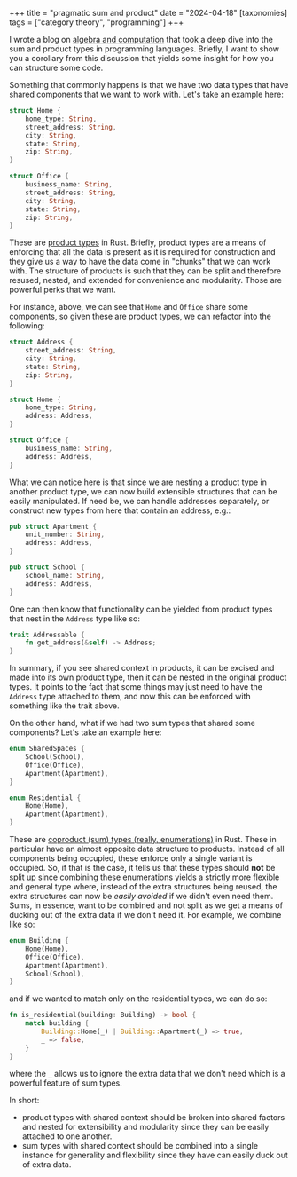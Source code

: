 +++
title = "pragmatic sum and product"
date = "2024-04-18"
[taxonomies]
tags = ["category theory", "programming"]
+++

I wrote a blog on [algebra and computation](../../longform/holy_trinity/algebra-as-computation/) that took a deep dive into the sum and product types in programming languages. 
Briefly, I want to show you a corollary from this discussion that yields some insight for how you can structure some code.

Something that commonly happens is that we have two data types that have shared components that we want to work with. 
Let's take an example here:
```rust
struct Home {
    home_type: String,
    street_address: String,
    city: String,
    state: String,
    zip: String,
}

struct Office {
    business_name: String,
    street_address: String,
    city: String,
    state: String,
    zip: String,
}
```
These are [product types](../../longform/holy_trinity/algebra-as-computation/#product) in Rust.
Briefly, product types are a means of enforcing that all the data is present as it is required for construction and they give us a way to have the data come in "chunks" that we can work with.
The structure of products is such that they can be split and therefore resused, nested, and extended for convenience and modularity.
Those are powerful perks that we want.

For instance, above, we can see that `Home` and `Office` share some components, so given these are product types, we can refactor into the following:
```rust
struct Address {
    street_address: String,
    city: String,
    state: String,
    zip: String,
}

struct Home {
    home_type: String,
    address: Address,
}

struct Office {
    business_name: String,
    address: Address,
}
```
What we can notice here is that since we are nesting a product type in another product type, we can now build extensible structures that can be easily manipulated. 
If need be, we can handle addresses separately, or construct new types from here that contain an address, e.g.:
```rust
pub struct Apartment {
    unit_number: String,
    address: Address,
}

pub struct School {
    school_name: String,
    address: Address,
}
```
One can then know that functionality can be yielded from product types that nest in the `Address` type like so:
```rust
trait Addressable {
    fn get_address(&self) -> Address;
}
```

In summary, if you see shared context in products, it can be excised and made into its own product type, then it can be nested in the original product types.
It points to the fact that some things may just need to have the `Address` type attached to them, and now this can be enforced with something like the trait above.

On the other hand, what if we had two sum types that shared some components?
Let's take an example here:
```rust
enum SharedSpaces {
    School(School),
    Office(Office),
    Apartment(Apartment),
}

enum Residential {
    Home(Home),
    Apartment(Apartment),
}
```
These are [coproduct (sum) types (really, enumerations)](../../longform/holy_trinity/algebra-as-computation/#enumerations-tagged-unions) in Rust.
These in particular have an almost opposite data structure to products.
Instead of all components being occupied, these enforce only a single variant is occupied.
So, if that is the case, it tells us that these types should **not** be split up since combining these enumerations yields a strictly more flexible and general type where, instead of the extra structures being reused, the extra structures can now be *easily avoided* if we didn't even need them.
Sums, in essence, want to be combined and not split as we get a means of ducking out of the extra data if we don't need it.
For example, we combine like so:
```rust
enum Building {
    Home(Home),
    Office(Office),
    Apartment(Apartment),
    School(School),
}
```
and if we wanted to match only on the residential types, we can do so:
```rust
fn is_residential(building: Building) -> bool {
    match building {
        Building::Home(_) | Building::Apartment(_) => true,
        _ => false,
    }
}
```
where the `_` allows us to ignore the extra data that we don't need which is a powerful feature of sum types.

In short:
- product types with shared context should be broken into shared factors and nested for extensibility and modularity since they can be easily attached to one another.
- sum types with shared context should be combined into a single instance for generality and flexibility since they have can easily duck out of extra data.